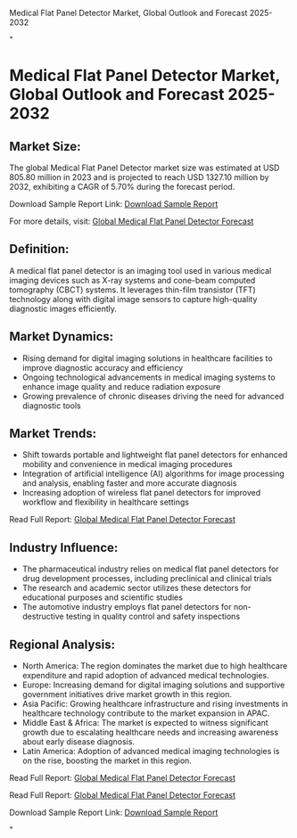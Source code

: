 Medical Flat Panel Detector Market, Global Outlook and Forecast 2025-2032

"<!DOCTYPE html>
<html>
<body>

<h1>Medical Flat Panel Detector Market, Global Outlook and Forecast 2025-2032</h1>

<h2>Market Size:</h2>
<p>The global Medical Flat Panel Detector market size was estimated at USD 805.80 million in 2023 and is projected to reach USD 1327.10 million by 2032, exhibiting a CAGR of 5.70% during the forecast period.</p>
<p>Download Sample Report Link: <a href='https://www.statsmarketresearch.com/download-free-sample/8031141/global-medical-flat-panel-detector-forecast-2025-2032-457'>Download Sample Report</a></p>
<p>For more details, visit: <a href='https://www.statsmarketresearch.com/global-medical-flat-panel-detector-forecast-2025-2032-457-8031141'>Global Medical Flat Panel Detector Forecast</a></p>

<h2>Definition:</h2>
<p>A medical flat panel detector is an imaging tool used in various medical imaging devices such as X-ray systems and cone-beam computed tomography (CBCT) systems. It leverages thin-film transistor (TFT) technology along with digital image sensors to capture high-quality diagnostic images efficiently.</p>

<h2>Market Dynamics:</h2>
<ul>
  <li>Rising demand for digital imaging solutions in healthcare facilities to improve diagnostic accuracy and efficiency</li>
  <li>Ongoing technological advancements in medical imaging systems to enhance image quality and reduce radiation exposure</li>
  <li>Growing prevalence of chronic diseases driving the need for advanced diagnostic tools</li>
</ul>

<h2>Market Trends:</h2>
<ul>
  <li>Shift towards portable and lightweight flat panel detectors for enhanced mobility and convenience in medical imaging procedures</li>
  <li>Integration of artificial intelligence (AI) algorithms for image processing and analysis, enabling faster and more accurate diagnosis</li>
  <li>Increasing adoption of wireless flat panel detectors for improved workflow and flexibility in healthcare settings</li>
</ul>
<p>Read Full Report: <a href='https://www.statsmarketresearch.com/global-medical-flat-panel-detector-forecast-2025-2032-457-8031141'>Global Medical Flat Panel Detector Forecast</a></p>

<h2>Industry Influence:</h2>
<ul>
  <li>The pharmaceutical industry relies on medical flat panel detectors for drug development processes, including preclinical and clinical trials</li>
  <li>The research and academic sector utilizes these detectors for educational purposes and scientific studies</li>
  <li>The automotive industry employs flat panel detectors for non-destructive testing in quality control and safety inspections</li>
</ul>

<h2>Regional Analysis:</h2>
<ul>
  <li>North America: The region dominates the market due to high healthcare expenditure and rapid adoption of advanced medical technologies.</li>
  <li>Europe: Increasing demand for digital imaging solutions and supportive government initiatives drive market growth in this region.</li>
  <li>Asia Pacific: Growing healthcare infrastructure and rising investments in healthcare technology contribute to the market expansion in APAC.</li>
  <li>Middle East & Africa: The market is expected to witness significant growth due to escalating healthcare needs and increasing awareness about early disease diagnosis.</li>
  <li>Latin America: Adoption of advanced medical imaging technologies is on the rise, boosting the market in this region.</li>
</ul>
<p>Read Full Report: <a href='https://www.statsmarketresearch.com/global-medical-flat-panel-detector-forecast-2025-2032-457-8031141'>Global Medical Flat Panel Detector Forecast</a></p>

<p>Read Full Report: <a href='https://www.statsmarketresearch.com/global-medical-flat-panel-detector-forecast-2025-2032-457-8031141'>Global Medical Flat Panel Detector Forecast</a></p>
<p>Download Sample Report Link: <a href='https://www.statsmarketresearch.com/download-free-sample/8031141/global-medical-flat-panel-detector-forecast-2025-2032-457'>Download Sample Report</a></p>

</body>
</html>"
